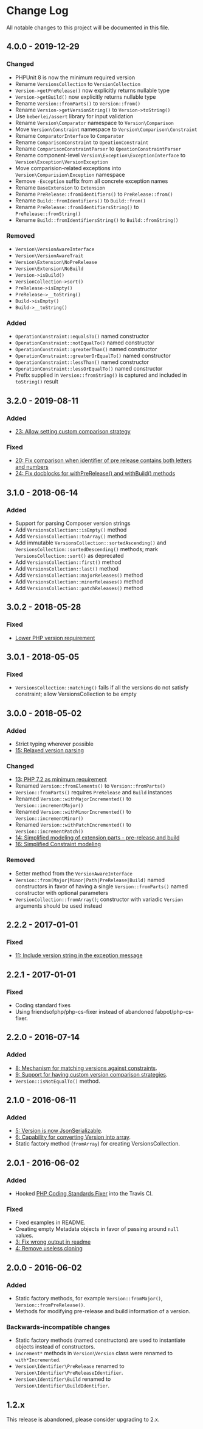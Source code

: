 # Change Log
All notable changes to this project will be documented in this file.

## 4.0.0 - 2019-12-29

### Changed
- PHPUnit 8 is now the minimum required version
- Rename `VersionsCollection` to `VersionCollection`
- `Version->getPreRelease()` now explicitly returns nullable type
- `Version->getBuild()` now explicitly returns nullable type
- Rename `Version::fromParts()` to `Version::from()`
- Rename `Version->getVersionString()` to `Version->toString()`
- Use `beberlei/assert` library for input validation
- Rename `Version\Comparator` namespace to `Version\Comparison`
- Move `Version\Constraint` namespace to `Version\Comparison\Constraint`
- Rename `ComparatorInterface` to `Comparator`
- Rename `ComparisonConstraint` to `OpeationConstraint`
- Rename `ComparisonConstraintParser` to `OpeationConstraintParser`
- Rename component-level `Version\Exception\ExceptionInterface` to `Version\Exception\VersionException`
- Move comparision-related exceptions into `Version\Comparision\Exception` namespace
- Remove `-Exception` suffix from all concrete exception names
- Rename `BaseExtension` to `Extension`
- Rename `PreRelease::fromIdentifiers()` to `PreRelease::from()`
- Rename `Build::fromIdentifiers()` to `Build::from()`
- Rename `PreRelease::fromIdentifiersString()` to `PreRelease::fromString()`
- Rename `Build::fromIdentifiersString()` to `Build::fromString()`

### Removed
- `Version\VersionAwareInterface`
- `Version\VersionAwareTrait`
- `Version\Extension\NoPreRelease`
- `Version\Extension\NoBuild`
- `Version->isBuild()`
- `VersionCollection->sort()`
- `PreRelease->isEmpty()`
- `PreRelease->__toString()`
- `Build->isEmpty()`
- `Build->__toString()`

### Added
- `OperationConstraint::equalsTo()` named constructor
- `OperationConstraint::notEqualTo()` named constructor
- `OperationConstraint::greaterThan()` named constructor
- `OperationConstraint::greaterOrEqualTo()` named constructor
- `OperationConstraint::lessThan()` named constructor
- `OperationConstraint::lessOrEqualTo()` named constructor
- Prefix supplied in `Version::fromString()` is captured and included in `toString()` result


## 3.2.0 - 2019-08-11
### Added
- [23: Allow setting custom comparison strategy](https://github.com/nikolaposa/version/pull/23)

### Fixed
- [20: Fix comparison when identifier of pre release contains both letters and numbers](https://github.com/nikolaposa/version/pull/20)
- [24: Fix docblocks for withPreRelease() and withBuild() methods](https://github.com/nikolaposa/version/pull/24)

## 3.1.0 - 2018-06-14
### Added
- Support for parsing Composer version strings
- Add `VersionsCollection::isEmpty()` method
- Add `VersionsCollection::toArray()` method
- Add immutable `VersionsCollection::sortedAscending()` and `VersionsCollection::sortedDescending()` methods; mark `VersionsCollection::sort()` as deprecated
- Add `VersionsCollection::first()` method
- Add `VersionsCollection::last()` method
- Add `VersionsCollection::majorReleases()` method
- Add `VersionsCollection::minorReleases()` method
- Add `VersionsCollection::patchReleases()` method

## 3.0.2 - 2018-05-28
### Fixed
- [Lower PHP version requirement](https://github.com/nikolaposa/version/issues/19)

## 3.0.1 - 2018-05-05
### Fixed
- `VersionsCollection::matching()` fails if all the versions do not satisfy constraint; allow VersionsCollection to be empty

## 3.0.0 - 2018-05-02
### Added
- Strict typing wherever possible
- [15: Relaxed version parsing](https://github.com/nikolaposa/version/pull/15)

### Changed
- [13: PHP 7.2 as minimum requirement](https://github.com/nikolaposa/version/pull/13)
- Renamed `Version::fromElements()` to `Version::fromParts()`
- `Version::fromParts()` requires `PreRelease` and `Build` instances
- Renamed `Version::withMajorIncremented()` to `Version::incrementMajor()`
- Renamed `Version::withMinorIncremented()` to `Version::incrementMinor()`
- Renamed `Version::withPatchIncremented()` to `Version::incrementPatch()`
- [14: Simplified modeling of extension parts - pre-release and build](https://github.com/nikolaposa/version/pull/14)
- [16: Simplified Constraint modeling](https://github.com/nikolaposa/version/pull/16)

### Removed
- Setter method from the `VersionAwareInterface`
- `Version::from(Major|Minor|Path|PreRelease|Build)` named constructors in favor of having a single `Version::fromParts()` named constructor with optional parameters
- `VersionCollection::fromArray()`; constructor with variadic `Version` arguments should be used instead

## 2.2.2 - 2017-01-01
### Fixed
- [11: Include version string in the exception message](https://github.com/nikolaposa/version/pull/11)

## 2.2.1 - 2017-01-01
### Fixed
- Coding standard fixes
- Using friendsofphp/php-cs-fixer instead of abandoned fabpot/php-cs-fixer.

## 2.2.0 - 2016-07-14
### Added
- [8: Mechanism for matching versions against constraints](https://github.com/nikolaposa/version/pull/8).
- [9: Support for having custom version comparison strategies](https://github.com/nikolaposa/version/pull/9).
- `Version::isNotEqualTo()` method.

## 2.1.0 - 2016-06-11
### Added
- [5: Version is now JsonSerializable](https://github.com/nikolaposa/version/pull/5).
- [6: Capability for converting Version into array](https://github.com/nikolaposa/version/pull/6).
- Static factory method (`fromArray`) for creating VersionsCollection.

## 2.0.1 - 2016-06-02
### Added
- Hooked [PHP Coding Standards Fixer](http://cs.sensiolabs.org/) into the Travis CI.

### Fixed
- Fixed examples in README.
- Creating empty Metadata objects in favor of passing around `null` values.
- [3: Fix wrong output in readme](https://github.com/nikolaposa/version/pull/3)
- [4: Remove useless cloning](https://github.com/nikolaposa/version/pull/4)

## 2.0.0 - 2016-06-02
### Added
- Static factory methods, for example `Version::fromMajor()`, `Version::fromPreRelease()`.
- Methods for modifying pre-release and build information of a version.

### Backwards-incompatible changes
- Static factory methods (named constructors) are used to instantiate objects instead of constructors.
- `increment*` methods in `Version\Version` class were renamed to `with*Incremented`.
- `Version\Identifier\PreRelease` renamed to `Version\Identifier\PreReleaseIdentifier`.
- `Version\Identifier\Build` renamed to `Version\Identifier\BuildIdentifier`.

## 1.2.x
This release is abandoned, please consider upgrading to 2.x.


[Unreleased]: https://github.com/nikolaposa/version/compare/4.0.0...HEAD
